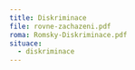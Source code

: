 ```yaml
---
title: Diskriminace
file: rovne-zachazeni.pdf
roma: Romsky-Diskriminace.pdf
situace:
  - diskriminace
---
```

